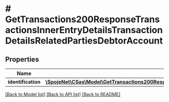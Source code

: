 # # GetTransactions200ResponseTransactionsInnerEntryDetailsTransactionDetailsRelatedPartiesDebtorAccount

## Properties

Name | Type | Description | Notes
------------ | ------------- | ------------- | -------------
**identification** | [**\SpojeNet\CSas\Model\GetTransactions200ResponseTransactionsInnerEntryDetailsTransactionDetailsRelatedPartiesDebtorAccountIdentification**](GetTransactions200ResponseTransactionsInnerEntryDetailsTransactionDetailsRelatedPartiesDebtorAccountIdentification.md) |  | [optional]

[[Back to Model list]](../../README.md#models) [[Back to API list]](../../README.md#endpoints) [[Back to README]](../../README.md)
